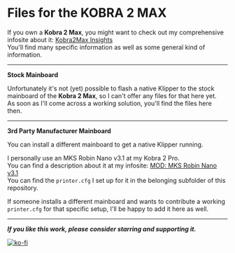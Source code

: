 # Files for the KOBRA 2 MAX

If you own a **Kobra 2 Max**, you might want to check out my comprehensive infosite about it: [Kobra2Max Insights](https://1coderookie.github.io/Kobra2MaxInsights/)  
You'll find many specific information as well as some general kind of information.   

---

**Stock Mainboard**  

Unfortunately it's not (yet) possible to flash a native Klipper to the stock mainboard of the **Kobra 2 Max**, so I can't offer any files for that here yet.  
As soon as I'll come across a working solution, you'll find the files here then.  

---

**3rd Party Manufacturer Mainboard**  

You can install a different mainboard to get a native Klipper running.  

I personally use an MKS Robin Nano v3.1 at my Kobra 2 Pro.  
You can find a description about it at my infosite: [MOD: MKS Robin Nano v3.1](https://1coderookie.github.io/Kobra2MaxInsights/hardware/mainboard/#mod-mks-robin-nano-v31)  
You can find the `printer.cfg` I set up for it in the belonging subfolder of this repository.   

If someone installs a different mainboard and wants to contribute a working `printer.cfg` for that specific setup, I'll be happy to add it here as well.



<!--
However, if you own a **Kobra 2 Max**, you might want to check out my comprehensive infosite about it: [Kobra2Max Insights](https://1coderookie.github.io/Kobra2MaxInsights/)  
You'll find many specific information as well as some general kind of information.  

There's also a [specific chapter about Klipper](https://1coderookie.github.io/Kobra2MaxInsights/firmware/fw_klipper/) - once someone came up with a working solution, you'll find more information about it there as well.    
 


Here you'll find the specific `klipper.bin` and an example `printer.cfg` file for the **Kobra 2 Neo**.  
 
*Thanks to ... for creating and contributing the specific files!*  

---

If you own a **Kobra 2 Neo**, you might want to check out my comprehensive infosite about it: [Kobra2Neo Insights](https://1coderookie.github.io/Kobra2NeoInsights/)  
You'll find many specific information as well as some general kind of information.  

There's also a [specific chapter about Klipper](https://1coderookie.github.io/Kobra2NeoInsights/firmware/fw_klipper/) you might want to check out.  

---

## Installation and Configuration  

***ATTENTION!***
***These files are specifically made for the Kobra 2 Neo - you can't use them with any other printer model!***

Please refer to the [official Klipper documentation about how to install and configure Klipper](https://www.klipper3d.org/Installation.html) in the first place for an extensive description about how to install and configure Klipper!  
(Note: at those docs there's OctoPrint being mentioned - you don't need to have that one installed though!)  

Basically, for flashing your machine with Klipper firmware, you need to rename the file `klipper.bin` to `firmware.bin` and put the file into the root directory of your microSD card. It's advisable to not have any other files on the card.  
Then put the card in the machine's cardreader and switch it on.  
The machine will then enter the flashing mode - sometimes there'll be a message shown at the display of the control unit like "Upating firmware...", sometimes the screen will just stay black.  
However, as the displays of the stock control units don't work with Klipper, just leave it sit for about 5-10 minutes until you switch it off.  
Then remove the card, connect the printer to the host which is running Klipper (e.g. a Raspberry Pi) via USB and switch it on again.  

Then you need to determine the specific serial port of the host where the printer is connected to and set that in the `printer.cfg` file.  
As soon as you have done this correct, you should be able to connect to the printer already though the UI of your frontend (e.g. Mainsail, Fluidd).  

Once you're able to do so, continue with the [configuration checks](https://www.klipper3d.org/Config_checks.html).  
*Don't skip this step and try to start printing right away as you might end up harming the machine if any configuration is somewhat wrong!*  
-->

---

***If you like this work, please consider starring and supporting it.***  

[![ko-fi](https://ko-fi.com/img/githubbutton_sm.svg)](https://ko-fi.com/U6U5NPB51)  

